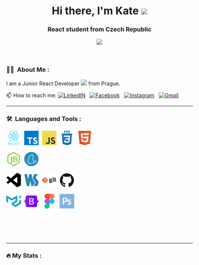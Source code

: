 
<h1 align="center">Hi there, I'm Kate 
<img src="https://github.com/blackcater/blackcater/raw/main/images/Hi.gif" height="32"/></h1>
<h3 align="center">React student from Czech Republic</h3>


<p align="center"><img src="http://cconlinejournal.org/brown_mehler/gifs/girlTyping.gif" width="150"/> </p>

<p align="center"><img src="https://komarev.com/ghpvc/?username=katerinamiku&style=flat-square&color=blue" alt=""/></p>


### :woman_technologist: &nbsp;About Me :

I am a Junior React Developer <img src="https://media.giphy.com/media/WUlplcMpOCEmTGBtBW/giphy.gif" width="30"> from Prague.


📫 How to reach me: 
 <a href="https://www.linkedin.com/in/kate-karpovich-49a57750/"><img width="28px" alt="LinkedIN" title="LinkedIN" src="https://upload.wikimedia.org/wikipedia/commons/thumb/c/c9/Linkedin.svg/1024px-Linkedin.svg.png?20120426133134"></a>
&nbsp;
  <a href="https://www.facebook.com/katerina.beregeiko"><img width="28px" alt="Facebook" title="Facebook" src="https://upload.wikimedia.org/wikipedia/commons/thumb/1/1b/Facebook_icon.svg/1200px-Facebook_icon.svg.png"></a>
&nbsp;
  <a href="https://www.instagram.com/katerinamiku"><img  width="28px" alt="Instagram" title="Instagram" src="https://upload.wikimedia.org/wikipedia/commons/thumb/9/96/Instagram.svg/1200px-Instagram.svg.png"></a>
&nbsp;
  <a href="mailto:karpovichkate.dev@gmail.com"><img width="30px" alt="Gmail" title="Gmail" src="https://upload.wikimedia.org/wikipedia/commons/thumb/7/7e/Gmail_icon_%282020%29.svg/2560px-Gmail_icon_%282020%29.svg.png"></a>

---

### 🛠 &nbsp;Languages and Tools :

<p>
<img src="https://github.com/devicons/devicon/blob/master/icons/react/react-original-wordmark.svg" title="React" alt="React" width="40" height="40"/>&nbsp;
<img src="https://github.com/devicons/devicon/blob/master/icons/typescript/typescript-original.svg" title="typescript" alt="TS" width="40" height="40"/>&nbsp;
<img src="https://github.com/devicons/devicon/blob/master/icons/javascript/javascript-original.svg" title="JavaScript" alt="JavaScript" width="40" height="40"/>&nbsp;
<img src="https://github.com/devicons/devicon/blob/master/icons/css3/css3-plain-wordmark.svg"  title="CSS3" alt="CSS" width="40" height="40"/>&nbsp;
<img src="https://github.com/devicons/devicon/blob/master/icons/html5/html5-original.svg" title="HTML5" alt="HTML" width="40" height="40"/>&nbsp;

<img src="https://github.com/devicons/devicon/blob/master/icons/nodejs/nodejs-plain.svg"  title="NodeJS" alt="nodejs" width="40" height="40"/>&nbsp;
<img src="https://github.com/devicons/devicon/blob/master/icons/yarn/yarn-original.svg"  title="Yarn" alt="yarn" width="40" height="40"/>&nbsp;

<img src="https://github.com/devicons/devicon/blob/master/icons/vscode/vscode-plain.svg"  title="VSCode" alt="vscode" width="40" height="40"/>&nbsp;
<img src="https://github.com/devicons/devicon/blob/master/icons/webstorm/webstorm-plain.svg"  title="WebStorm" alt="webstorm" width="40" height="40"/>&nbsp;
<img src="https://github.com/devicons/devicon/blob/master/icons/git/git-original-wordmark.svg" title="Git" alt="Git" width="40" height="40"/>&nbsp;
<img src="https://github.com/devicons/devicon/blob/master/icons/github/github-original.svg" title="GitHub" alt="GitHub" width="40" height="40"/>&nbsp;

<img src="https://github.com/devicons/devicon/blob/master/icons/materialui/materialui-plain.svg" title="materialUI" alt="MUI" width="40" height="40"/>&nbsp;
<img src="https://github.com/devicons/devicon/blob/master/icons/bootstrap/bootstrap-original.svg" title="bootstrap" alt="bootsrap" width="40" height="40"/>&nbsp;
<img src="https://github.com/devicons/devicon/blob/master/icons/figma/figma-original.svg" title="Figma" alt="figma" width="40" height="40"/>&nbsp;
<img src="https://github.com/devicons/devicon/blob/master/icons/photoshop/photoshop-plain.svg" title="Photoshop" alt="photoshop" width="40" height="40"/>&nbsp;
</p>

### &nbsp;
<p>
  <img align="center" src="https://github-readme-stats.vercel.app/api/top-langs?username=katerinamiku&show_icons=true&locale=en&layout=compact" alt="" />
</p>

---
### :fire: My Stats :
<p><img align="left" src="https://github-readme-streak-stats.herokuapp.com/?user=katerinamiku&" alt="" /></p>


